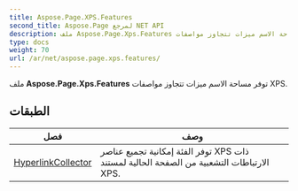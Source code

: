```yaml
---
title: Aspose.Page.XPS.Features
second_title: Aspose.Page لمرجع NET API
description: ملف Aspose.Page.Xps.Features توفر مساحة الاسم ميزات تتجاوز مواصفات XPS.
type: docs
weight: 70
url: /ar/net/aspose.page.xps.features/
---
```

ملف **Aspose.Page.Xps.Features** توفر مساحة الاسم ميزات تتجاوز مواصفات XPS.

## الطبقات

| فصل | وصف |
| --- | --- |
| [HyperlinkCollector](./hyperlinkcollector/) | توفر الفئة إمكانية تجميع عناصر XPS ذات الارتباطات التشعبية من الصفحة الحالية لمستند XPS. |



